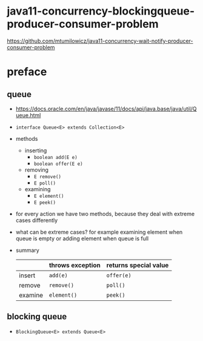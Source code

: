 # java11-concurrency-blockingqueue-producer-consumer-problem

https://github.com/mtumilowicz/java11-concurrency-wait-notify-producer-consumer-problem

# preface

## queue
* https://docs.oracle.com/en/java/javase/11/docs/api/java.base/java/util/Queue.html
* `interface Queue<E> extends Collection<E>`
* methods
    * inserting
        * `boolean add(E e)`
        * `boolean offer(E e)`
    * removing
        * `E remove()`
        * `E poll()`
    * examining
        * `E element()`
        * `E peek()`
* for every action we have two methods, because they deal
with extreme cases differently
* what can be extreme cases? for example examining element
when queue is empty or adding element when queue is full
* summary

    |   |throws exception   |returns special value   |
    |---|---|---|
    |insert   |`add(e)`   |`offer(e)`   |
    |remove   |`remove()`   |`poll()`   |
    |examine   |`element()`   |`peek()`   |

## blocking queue
* `BlockingQueue<E> extends Queue<E>`